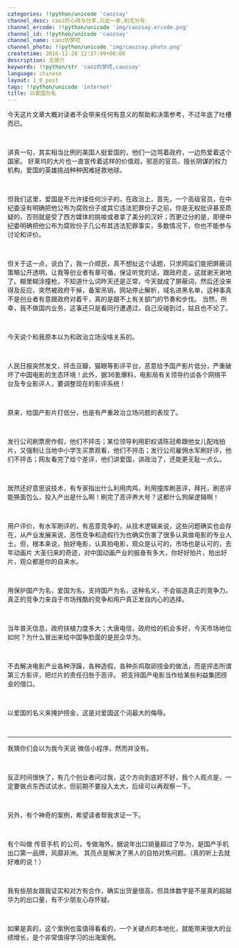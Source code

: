 ```yaml
---
categories: !!python/unicode 'caozsay'
channel_desc: caoz的心得与分享,只此一家,别无分号.
channel_ercode: !!python/unicode 'img/caozsay.ercode.png'
channel_id: !!python/unicode 'caozsay'
channel_name: caoz的梦呓
channel_photo: !!python/unicode 'img/caozsay.photo.png'
createtime: 2016-12-28 12:27:49+00:00
description: 无简介
keywords: !!python/str 'caoz的梦呓,caozsay'
language: chinese
layout: 1_0_post
tags: !!python/unicode 'internet'
title: 以爱国为名
---
```

<div class="rich_media_content" id="js_content">
<p>
         今天这片文章大概对读者不会带来任何有意义的帮助和决策参考，不过年底了吐槽而已。
        </p>
<p>
<br/>
</p>
<p>
         讲真一句，其实相当比例的美国人挺爱国的，他们一边骂着政府，一边热爱着这个国家。 好莱坞的大片也一直宣传着这样的价值观，邪恶的官员，擅长阴谋的权力机构，爱国的英雄挑战种种困难拯救地球。
         <br/>
</p>
<p>
<br/>
</p>
<p>
         但我们这里，爱国是不允许揉任何沙子的，在政治上，首先，一个高级官员，在中纪委没有明确把他公布为腐败份子或其它违法犯罪份子之前，你是无权批评甚至质疑的，否则就是受了西方媒体的挑唆或者拿了美分的汉奸；而更过分的是，即便中纪委明确把他公布为腐败份子几公布其违法犯罪事实，多数情况下，你也不能参与讨论和评价。
        </p>
<p>
<br/>
</p>
<p>
         但关于这一点，说白了，我一介顺民，真不想扯这个话题，只求网监们能把屏蔽词策略公开透明，让我等创业者有章可循，保证听党的话，跟政府走，这就谢天谢地了。糊里糊涂撞枪，不知道什么词昨天还是正常，今天就成了屏蔽词，然后还没来得及反应，突然被政府干掉，备案吊销，网站停止解析，域名进黑名单，这种事真不是创业者有意跟政府对着干，真的是跟不上有关部门的节奏和步伐。 当然，所幸，我不做国内业务，这事还只是看同行遭遇过，自己没碰到过，姑且也不论了。
        </p>
<p>
<br/>
</p>
<p>
         今天说个和我原本以为和政治立场没啥关系的。
        </p>
<p>
<br/>
</p>
<p>
         人民日报突然发文，抨击豆瓣，猫眼等影评平台，恶意给予国产影片低分，严重破坏了中国电影的生态环境！此外，据36氪爆料，电影局有关领导约谈各个网络平台及专业影评人，要调整现在的影评系统！
         <br/>
</p>
<p>
<br/>
</p>
<p>
         原来，给国产影片打低分，也是有严重政治立场问题的表现了。
        </p>
<p>
<br/>
</p>
<p>
         发行公司刷票房作假，他们不抨击；某位领导利用职权请陈冠希跟他女儿配戏拍片，又强制让当地中小学生买票观看，他们不抨击；发行公司雇佣水军刷好评，他们不抨击；网友看完了给个差评，他们讲爱国，讲政治了，还能更无耻一点么。
        </p>
<p>
<br/>
</p>
<p>
         居然还好意思说技术，有专家指出什么利用肉鸡，利用撞库刷恶评，拜托，刷恶评能换面包么，投入产出是什么啊！刷完了恶评养大号？这都什么狗屎逻辑啊！
        </p>
<p>
<br/>
</p>
<p>
         用户评价，有水军刷评的，有恶意竞争的，从技术逻辑来说，这些问题确实也会存在，从产业发展来说，恶性竞争和造假行为也确实伤害了很多认真做电影的专业人士。但，根本来说，拍好电影，认真拍电影，观众是认可的，市场也是认可的，去年动画片 大圣归来的奇迹，对中国动画产业的振奋有多大，你好好拍片，拍出好片，观众都是你的自来水。
        </p>
<p>
<br/>
</p>
<p>
         用保护国产为名，爱国为名，支持国产为名，这种名义，不会锻造真正的竞争力。真正的竞争力来自于市场残酷的竞争和用户真正发自内心的选择。
        </p>
<p>
<br/>
</p>
<p>
         当年普天信息，政府扶植力度多大；大唐电信，政府给的机会多好，今天市场地位如何？为什么冒出来给中国争脸面的是民企华为。
        </p>
<p>
<br/>
</p>
<p>
         不去解决电影产业各种浮躁，各种造假，各种杀鸡取卵捞金的做法，而是抨击所谓第三方影评，把烂片的责任归咎于恶评。 把支持国产电影当作给某些利益集团捞金的借口。
        </p>
<p>
<br/>
</p>
<p>
         以爱国的名义来掩护捞金，这是对爱国这个词最大的侮辱。
        </p>
<p>
<br/>
</p>
<hr/>
<p>
         我猜你们会以为我今天说 微信小程序，然而并没有。
        </p>
<p>
<br/>
</p>
<p>
         反正时间很快了，有几个创业者问过我，这个方向到底好不好，我个人观点是，一定要做点东西试试水，但前期不要投入太大，后续可以再观察一下。
        </p>
<p>
<br/>
</p>
<p>
         另外，有个神奇的案例，希望读者帮我求证一下。
        </p>
<p>
<br/>
</p>
<p>
         有个叫做 传音手机 的公司，专做海外，据说年出口销量超过了华为，是国产手机出口第一品牌，风靡非洲。 其亮点是解决了黑人的自拍对焦问题。（真的听上去就好难的说！）
        </p>
<p>
<br/>
</p>
<p>
         我有些朋友跟我证实和对方有合作，确实出货量很高，但具体数字是不是真的超越华为的出口量，有不少朋友心存怀疑。
        </p>
<p>
<br/>
</p>
<p>
         如果是真的，这个案例也蛮值得看看的，一个关键点的本地化，就能带来很大的业绩增长，是个非常值得学习的出海案例。
        </p>
<p>
<br/>
</p>
<p>
<br/>
</p>
<p>
<br/>
</p>
</div>